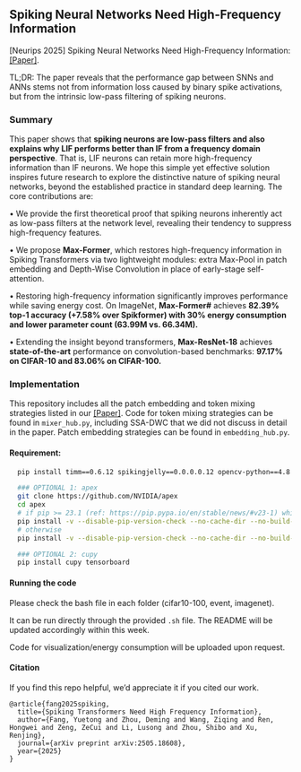 ## Spiking Neural Networks Need High-Frequency Information

[Neurips 2025] Spiking Neural Networks Need High-Frequency Information: [[Paper]](https://arxiv.org/abs/2505.18608). 

TL;DR: The paper reveals that the performance gap between SNNs and ANNs stems not from information loss caused by binary spike activations, but from the intrinsic low-pass filtering of spiking neurons.

### Summary

This paper shows that **spiking neurons are low-pass filters and also explains why LIF performs better than IF from a frequency domain perspective**. That is, LIF neurons can retain more high-frequency information than IF neurons. We hope this simple yet effective solution inspires future research to explore the distinctive nature of spiking neural networks, beyond the established practice in standard deep learning. The core contributions are:

 • We provide the first theoretical proof that spiking neurons inherently act as low-pass filters at the network level, revealing their tendency to suppress high-frequency features.
 
 • We propose **Max-Former**, which restores high-frequency information in Spiking Transformers via two lightweight modules: extra Max-Pool in patch embedding and Depth-Wise Convolution in place of early-stage self-attention.
 
 • Restoring high-frequency information significantly improves performance while saving energy cost. On ImageNet, **Max-Former#** achieves **82.39% top-1 accuracy (+7.58% over Spikformer) with 30% energy consumption and lower parameter count (63.99M vs. 66.34M).**
 
 • Extending the insight beyond transformers, **Max-ResNet-18** achieves **state-of-the-art** performance on convolution-based benchmarks: **97.17% on CIFAR-10 and 83.06% on CIFAR-100.**

### Implementation

This repository includes all the patch embedding and token mixing strategies listed in our [[Paper]](https://arxiv.org/abs/2505.18608). Code for token mixing strategies can be found in ``mixer_hub.py``, including SSA-DWC that we did not discuss in detail in the paper. Patch embedding strategies can be found in ``embedding_hub.py``.

#### Requirement:

```bash
  pip install timm==0.6.12 spikingjelly==0.0.0.0.12 opencv-python==4.8.1.78 wandb einops PyYAML Pillow six torch

  ### OPTIONAL 1: apex
  git clone https://github.com/NVIDIA/apex
  cd apex
  # if pip >= 23.1 (ref: https://pip.pypa.io/en/stable/news/#v23-1) which supports multiple `--config-settings` with the same key... 
  pip install -v --disable-pip-version-check --no-cache-dir --no-build-isolation --config-settings "--build-option=--cpp_ext" --config-settings "--build-option=--cuda_ext" ./
  # otherwise
  pip install -v --disable-pip-version-check --no-cache-dir --no-build-isolation --global-option="--cpp_ext" --global-option="--cuda_ext" ./

  ### OPTIONAL 2: cupy
  pip install cupy tensorboard
```

#### Running the code

Please check the bash file in each folder (cifar10-100, event, imagenet).

It can be run directly through the provided `.sh` file. The README will be updated accordingly within this week.



Code for visualization/energy consumption will be uploaded upon request. 




#### Citation

If you find this repo helpful, we’d appreciate it if you cited our work.

```
@article{fang2025spiking,
  title={Spiking Transformers Need High Frequency Information},
  author={Fang, Yuetong and Zhou, Deming and Wang, Ziqing and Ren, Hongwei and Zeng, ZeCui and Li, Lusong and Zhou, Shibo and Xu, Renjing},
  journal={arXiv preprint arXiv:2505.18608},
  year={2025}
}
```
